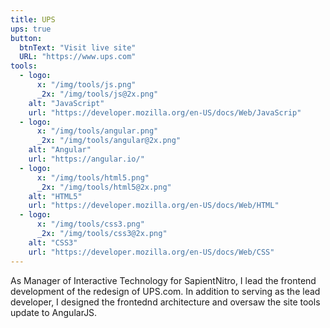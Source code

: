 ```yaml
---
title: UPS
ups: true
button:
  btnText: "Visit live site"
  URL: "https://www.ups.com"
tools:
  - logo:
      x: "/img/tools/js.png"
      _2x: "/img/tools/js@2x.png"
    alt: "JavaScript"
    url: "https://developer.mozilla.org/en-US/docs/Web/JavaScrip"
  - logo:
      x: "/img/tools/angular.png"
      _2x: "/img/tools/angular@2x.png"
    alt: "Angular"
    url: "https://angular.io/"
  - logo:
      x: "/img/tools/html5.png"
      _2x: "/img/tools/html5@2x.png"
    alt: "HTML5"
    url: "https://developer.mozilla.org/en-US/docs/Web/HTML"
  - logo:
      x: "/img/tools/css3.png"
      _2x: "/img/tools/css3@2x.png"
    alt: "CSS3"
    url: "https://developer.mozilla.org/en-US/docs/Web/CSS"
---
```

As Manager of Interactive Technology for SapientNitro, I lead the frontend development of the redesign of UPS.com. In addition to serving as the lead developer, I designed the frontednd architecture and oversaw the site tools update to AngularJS.
